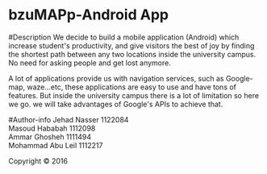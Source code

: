 # bzuMAPp-Android App

#Description
We decide to build a mobile application (Android) which increase student's productivity, and give visitors the best of joy by finding the shortest path between any two locations inside the university campus. No need for asking people and get lost anymore.

A lot of applications provide us with navigation services, such as Google-map, waze...etc, these applications are easy to use and have tons of features. But inside the university campus there is a lot of limitation so here we go. we will take advantages of Google's APIs to achieve that.

#Author-info
Jehad Nasser 1122084 <br />
Masoud Hababah 1112098 <br />
Ammar Ghosheh 1111494 <br />
Mohammad Abu Leil 1112217

Copyright © 2016
